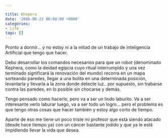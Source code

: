 ```yaml
---

title: Khepera
date: '2006-08-23 00:08:00 +0000'
categories:
- Life
tags: []
---
```


Pronto a dormir... y no estoy ni a la mitad de un trabajo de Inteligencia Artificial que tengo que hacer.

Debo desarrollar los comandos necesarios para que un robot (denominado Kephera, como la deidad egipcia cuyo ritual interrumpido y una vez terminado significará la renovación del mundo) recorra en un mapa sorteando paredes, llegar a una bolita en una determinada posición, levantarla y llevarla a la zona donde detecte luz.. por supuesto, sin trabarse contra las paredes, en lo posible sin chocarse y demás.

Tengo pensado como hacerlo, pero va a ser un lindo laburito. Va a ser interesante verlo laburar luego, va a ser todo un logro... pero el problema es que tengo otras cosas que hacer también y estoy algo corto de tiempo.

Aparte de eso me tiene un poco triste mi profesor que está siendo atacado (desde hace tiempo ya) con un cáncer bastante jodido y que ya le está impidiendo llevar la vida que desea.